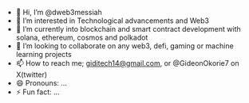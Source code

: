 - 👋 Hi, I’m @dweb3messiah
- 👀 I’m interested in Technological advancements and Web3  
- 🌱 I’m currently into blockchain and smart contract development with solana, ethereum, cosmos and polkadot
- 💞️ I’m looking to collaborate on any web3, defi, gaming or machine learning projects
- 📫 How to reach me; giditech14@gmail.com, or @GideonOkorie7 on X(twitter)
- 😄 Pronouns: ...
- ⚡ Fun fact: ...

<!---
dweb3messiah/dweb3messiah is a ✨ special ✨ repository because its `README.md` (this file) appears on your GitHub profile.
You can click the Preview link to take a look at your changes.
--->

